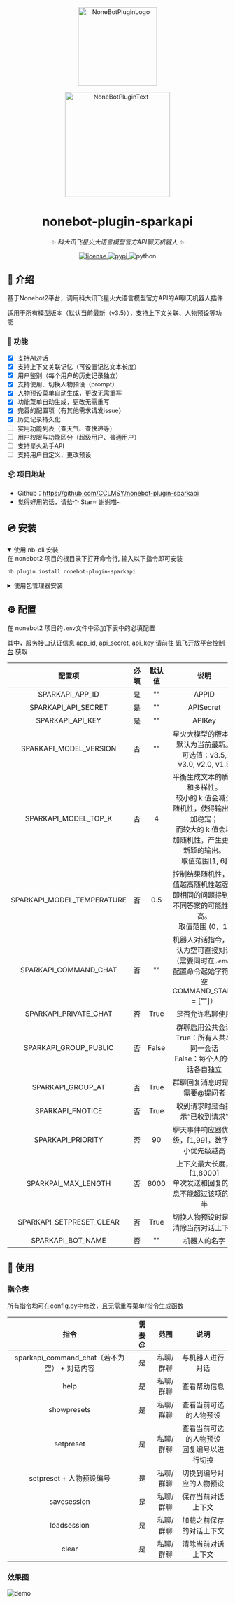 <div align="center">
  <a href="https://v2.nonebot.dev/store"><img src="https://github.com/A-kirami/nonebot-plugin-template/blob/resources/nbp_logo.png" width="180" height="180" alt="NoneBotPluginLogo"></a>
  <br>
  <p><img src="https://github.com/A-kirami/nonebot-plugin-template/blob/resources/NoneBotPlugin.svg" width="240" alt="NoneBotPluginText"></p>
</div>

<div align="center">

# nonebot-plugin-sparkapi

_✨ 科大讯飞星火大语言模型官方API聊天机器人 ✨_

<a href="./LICENSE">
    <img src="https://img.shields.io/github/license/CCLMSY/nonebot-plugin-sparkapi.svg" alt="license">
</a>
<a href="https://pypi.python.org/pypi/nonebot-plugin-sparkapi">
    <img src="https://img.shields.io/pypi/v/nonebot-plugin-sparkapi.svg" alt="pypi">
</a>
<img src="https://img.shields.io/badge/python-3.8+-blue.svg" alt="python">

</div>

## 📖 介绍

基于Nonebot2平台，调用科大讯飞星火大语言模型官方API的AI聊天机器人插件

适用于所有模型版本（默认当前最新（v3.5）），支持上下文关联、人物预设等功能

### 💬 功能
- [x] 支持AI对话
- [x] 支持上下文关联记忆（可设置记忆文本长度）
- [x] 用户鉴别（每个用户的历史记录独立）
- [x] 支持使用、切换人物预设（prompt）
- [x] 人物预设菜单自动生成，更改无需重写
- [x] 功能菜单自动生成，更改无需重写
- [x] 完善的配置项（有其他需求请发issue）
- [x] 历史记录持久化
- [ ] 实用功能列表（查天气、查快递等）
- [ ] 用户权限与功能区分（超级用户、普通用户）
- [ ] 支持星火助手API
- [ ] 支持用户自定义、更改预设

### 📦 项目地址
- Github：https://github.com/CCLMSY/nonebot-plugin-sparkapi 
- 觉得好用的话，请给个 Star⭐️ 谢谢喵~ 

## 💿 安装

<details open>
<summary>使用 nb-cli 安装</summary>
在 nonebot2 项目的根目录下打开命令行, 输入以下指令即可安装

    nb plugin install nonebot-plugin-sparkapi

</details>

<details>
<summary>使用包管理器安装</summary>
在 nonebot2 项目的插件目录下, 打开命令行, 根据你使用的包管理器, 输入相应的安装命令

<details>
<summary>pip</summary>

    pip install nonebot-plugin-sparkapi
</details>
<details>
<summary>pdm</summary>

    pdm add nonebot-plugin-sparkapi
</details>
<details>
<summary>poetry</summary>

    poetry add nonebot-plugin-sparkapi
</details>
<details>
<summary>conda</summary>

    conda install nonebot-plugin-sparkapi
</details>

打开 nonebot2 项目根目录下的 `pyproject.toml` 文件, 在 `[tool.nonebot]` 部分追加写入

    plugins = ["nonebot_plugin_sparkapi"]

</details>

## ⚙️ 配置

在 nonebot2 项目的`.env`文件中添加下表中的必填配置

其中，服务接口认证信息 app_id, api_secret, api_key 请前往 [讯飞开放平台控制台](https://console.xfyun.cn/) 获取

| 配置项 | 必填 | 默认值 | 说明 |
|:-----:|:----:|:----:|:----:|
| SPARKAPI_APP_ID | 是 | "" | APPID |
| SPARKAPI_API_SECRET | 是 | "" | APISecret |
| SPARKAPI_API_KEY | 是 | "" | APIKey |
| SPARKAPI_MODEL_VERSION | 否 | "" | 星火大模型的版本，默认为当前最新。<br>可选值：v3.5, v3.0, v2.0, v1.5 |
| SPARKAPI_MODEL_TOP_K | 否 | 4 | 平衡生成文本的质量和多样性。<br>较小的 k 值会减少随机性，使得输出更加稳定；<br>而较大的 k 值会增加随机性，产生更多新颖的输出。<br>取值范围[1, 6] |
| SPARKAPI_MODEL_TEMPERATURE | 否 | 0.5 | 控制结果随机性，取值越高随机性越强，即相同的问题得到的不同答案的可能性越高。<br>取值范围 (0，1] |
| SPARKAPI_COMMAND_CHAT | 否 | "" | 机器人对话指令，默认为空可直接对话<br>（需要同时在`.env`中配置命令起始字符为空<br>COMMAND_START = [""]） |
| SPARKAPI_PRIVATE_CHAT | 否 | True | 是否允许私聊使用 |
| SPARKAPI_GROUP_PUBLIC | 否 | False | 群聊启用公共会话<br>True：所有人共享同一会话<br>False：每个人的会话各自独立 |
| SPARKAPI_GROUP_AT | 否 | True | 群聊回复消息时是否需要@提问者 |
| SPARKAPI_FNOTICE | 否 | True | 收到请求时是否提示“已收到请求” |
| SPARKAPI_PRIORITY | 否 | 90 | 聊天事件响应器优先级，[1,99]，数字越小优先级越高 |
| SPARKPAI_MAX_LENGTH | 否 | 8000 | 上下文最大长度，[1,8000]<br>单次发送和回复的消息不能超过该项的一半 |
| SPARKAPI_SETPRESET_CLEAR | 否 | True | 切换人物预设时是否清除当前对话上下文 |
| SPARKAPI_BOT_NAME | 否 | "" | 机器人的名字 |


## 🎉 使用
### 指令表
所有指令均可在config.py中修改，且无需重写菜单/指令生成函数

| 指令 | 需要@ | 范围 | 说明 |
|:-----:|:----:|:----:|:----:|
| sparkapi_command_chat（若不为空） + 对话内容 | 是 | 私聊/群聊 | 与机器人进行对话 |
| help | 是 | 私聊/群聊 | 查看帮助信息 |
| showpresets | 是 | 私聊/群聊 | 查看当前可选的人物预设 |
| setpreset | 是 | 私聊/群聊 | 查看当前可选的人物预设<br>回复编号以进行切换<br> |
| setpreset + 人物预设编号 | 是 | 私聊/群聊 | 切换到编号对应的人物预设 |
| savesession | 是 | 私聊/群聊 | 保存当前对话上下文 |
| loadsession | 是 | 私聊/群聊 | 加载之前保存的对话上下文 |
| clear | 是 | 私聊/群聊 | 清除当前对话上下文 |

### 效果图
![demo](https://github.com/CCLMSY/nonebot-plugin-sparkapi/blob/resources/demo.jpg)
